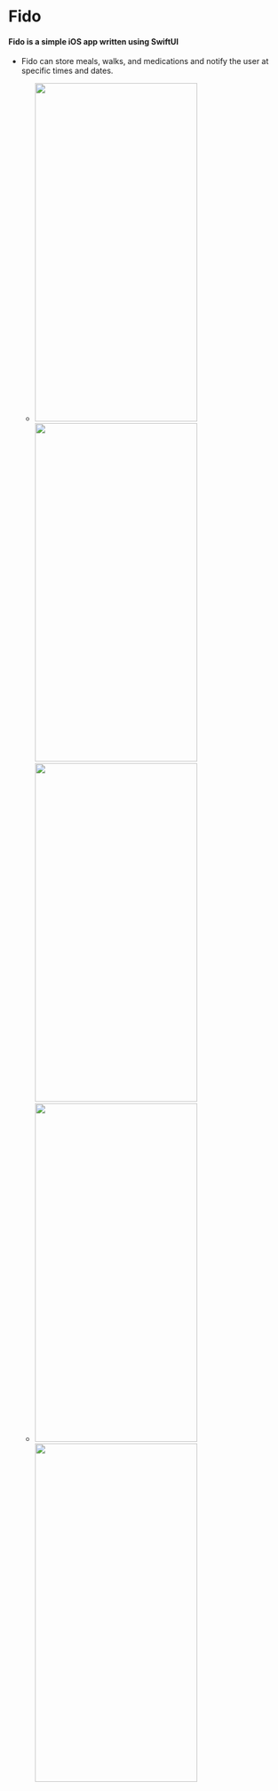 # Fido

#### Fido is a simple iOS app written using SwiftUI

* Fido can store meals, walks, and medications and notify the user at specific times and dates.

  * <img src="https://user-images.githubusercontent.com/49373525/131073780-68e7a3b7-0112-4eb7-af1b-1d2d59cc270e.png" width="292" height="608" /> <img src="https://user-images.githubusercontent.com/49373525/131074368-ed11f9af-4435-4205-a62f-9cd1c0d31940.png" width="292" height="608" /> <img src="https://user-images.githubusercontent.com/49373525/131074839-700f1ce0-1a8f-4580-aa07-ad9aef2d93e7.png" width="292" height="608" />
  * <img src="https://user-images.githubusercontent.com/49373525/131075099-218cbf31-7494-48e2-95a5-90d010567586.png" width="292" height="608" /> <img src="https://user-images.githubusercontent.com/49373525/131075351-55b0d6a4-d665-41bd-a60b-964c84b74f35.png" width="292" height="608" />



